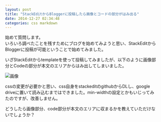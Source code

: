 ```yaml
---
layout: post
title: "StackEditからBloggerに投稿したら画像とコードの部分がはみ出る"
date: 2014-12-27 02:34:48
categories: css markdown
---
```

<p>始めて質問します。<br>
いろいろ調べたことを残すためにブログを始めてみようと思い、StackEditからBloggerに投稿が可能ということで始めてみました。</p>

<p>いざStackEditからtemplateを使って投稿してみましたが、以下のように画像部分とCodeの部分が本文のエリアからはみ出してしまいました。</p>

<p><img src="https://i.stack.imgur.com/OA0Op.png" alt="画像"></p>

<p>cssの変更が必要かと思い、css自身をstackeditのgithubからDLし、google driveに置いて読み込むまではできました。min-widthの設定とかもいじってみたのですが、改善しません。</p>

<p>どうしたら画像部分、code部分が本文のエリアに収まるかを教えていただけないでしょうか？</p>
